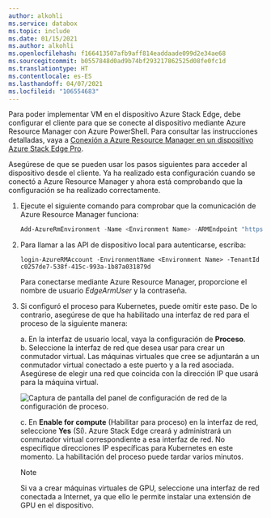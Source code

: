 ```yaml
---
author: alkohli
ms.service: databox
ms.topic: include
ms.date: 01/15/2021
ms.author: alkohli
ms.openlocfilehash: f166413507afb9aff814eaddaade099d2e34ae68
ms.sourcegitcommit: b0557848d0ad9b74bf293217862525d08fe0fc1d
ms.translationtype: HT
ms.contentlocale: es-ES
ms.lasthandoff: 04/07/2021
ms.locfileid: "106554683"
---
```

Para poder implementar VM en el dispositivo Azure Stack Edge, debe configurar el cliente para que se conecte al dispositivo mediante Azure Resource Manager con Azure PowerShell. Para consultar las instrucciones detalladas, vaya a [Conexión a Azure Resource Manager en un dispositivo Azure Stack Edge Pro](../articles/databox-online/azure-stack-edge-gpu-connect-resource-manager.md).

Asegúrese de que se pueden usar los pasos siguientes para acceder al dispositivo desde el cliente. Ya ha realizado esta configuración cuando se conectó a Azure Resource Manager y ahora está comprobando que la configuración se ha realizado correctamente. 

1. Ejecute el siguiente comando para comprobar que la comunicación de Azure Resource Manager funciona:     

    ```powershell
    Add-AzureRmEnvironment -Name <Environment Name> -ARMEndpoint "https://management.<appliance name>.<DNSDomain>"
    ```

1. Para llamar a las API de dispositivo local para autenticarse, escriba: 

    `login-AzureRMAccount -EnvironmentName <Environment Name> -TenantId c0257de7-538f-415c-993a-1b87a031879d`

    Para conectarse mediante Azure Resource Manager, proporcione el nombre de usuario *EdgeArmUser* y la contraseña.

1. Si configuró el proceso para Kubernetes, puede omitir este paso. De lo contrario, asegúrese de que ha habilitado una interfaz de red para el proceso de la siguiente manera: 

   a. En la interfaz de usuario local, vaya la configuración de **Proceso**.  
   b. Seleccione la interfaz de red que desea usar para crear un conmutador virtual. Las máquinas virtuales que cree se adjuntarán a un conmutador virtual conectado a este puerto y a la red asociada. Asegúrese de elegir una red que coincida con la dirección IP que usará para la máquina virtual.  

    ![Captura de pantalla del panel de configuración de red de la configuración de proceso.](../articles/databox-online/media/azure-stack-edge-gpu-deploy-virtual-machine-templates/enable-compute-setting.png)

   c. En **Enable for compute** (Habilitar para proceso) en la interfaz de red, seleccione **Yes** (Sí). Azure Stack Edge creará y administrará un conmutador virtual correspondiente a esa interfaz de red. No especifique direcciones IP específicas para Kubernetes en este momento. La habilitación del proceso puede tardar varios minutos.

    > [!NOTE]
    > Si va a crear máquinas virtuales de GPU, seleccione una interfaz de red conectada a Internet, ya que ello le permite instalar una extensión de GPU en el dispositivo.